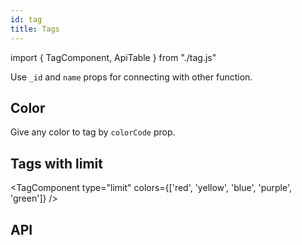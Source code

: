 ```yaml
---
id: tag
title: Tags
---
```


import { TagComponent, ApiTable } from "./tag.js"

<p>Use <code>_id</code> and <code>name</code> props for connecting with other function.</p>

## Color

<p>Give any color to tag by <code>colorCode</code> prop.</p>
<TagComponent type="color" colors={['red', 'yellow', 'blue', 'purple', 'green']} />

## Tags with limit

<TagComponent type="limit" colors={['red', 'yellow', 'blue', 'purple', 'green']} />

## API

<ApiTable></ApiTable>